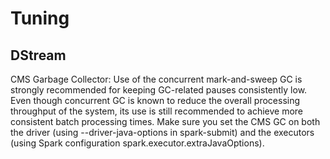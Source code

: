 # Tuning

## DStream
CMS Garbage Collector: Use of the concurrent mark-and-sweep GC is strongly recommended for keeping GC-related pauses consistently low. Even though concurrent GC is known to reduce the overall processing throughput of the system, its use is still recommended to achieve more consistent batch processing times. Make sure you set the CMS GC on both the driver (using --driver-java-options in spark-submit) and the executors (using Spark configuration spark.executor.extraJavaOptions).
